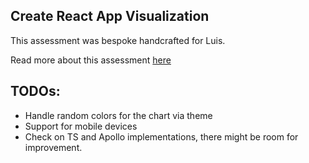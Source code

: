 ## Create React App Visualization

This assessment was bespoke handcrafted for Luis.

Read more about this assessment [here](https://react.eogresources.com)

## TODOs:
- Handle random colors for the chart via theme
- Support for mobile devices
- Check on TS and Apollo implementations, there might be room for improvement.
 